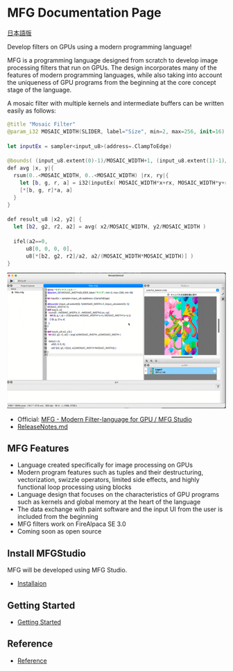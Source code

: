 # MFG Documentation Page

[日本語版](../ja/README.md)

Develop filters on GPUs using a modern programming language!

MFG is a programming language designed from scratch to develop image processing filters that run on GPUs.
The design incorporates many of the features of modern programming languages, while also taking into account the uniqueness of GPU programs from the beginning at the core concept stage of the language.

A mosaic filter with multiple kernels and intermediate buffers can be written easily as follows:

```swift
@title "Mosaic Filter"
@param_i32 MOSAIC_WIDTH(SLIDER, label="Size", min=2, max=256, init=16)

let inputEx = sampler<input_u8>(address=.ClampToEdge)

@bounds( (input_u8.extent(0)-1)/MOSAIC_WIDTH+1, (input_u8.extent(1)-1)/MOSAIC_WIDTH+1)
def avg |x, y|{
  rsum(0..<MOSAIC_WIDTH, 0..<MOSAIC_WIDTH) |rx, ry|{
    let [b, g, r, a] = i32(inputEx( MOSAIC_WIDTH*x+rx, MOSAIC_WIDTH*y+ry ))
    [*[b, g, r]*a, a]
  }
}

def result_u8 |x2, y2| {
  let [b2, g2, r2, a2] = avg( x2/MOSAIC_WIDTH, y2/MOSAIC_WIDTH )

  ifel(a2==0,
      u8[0, 0, 0, 0],
      u8[*[b2, g2, r2]/a2, a2/(MOSAIC_WIDTH*MOSAIC_WIDTH)] )
}
```

![Mosaic demo gif](imgs/mosaic_demo.gif)

- Official: [MFG - Modern Filter-language for GPU / MFG Studio](https://modernfilterlanguageforgpu.org/)
- [ReleaseNotes.md](ReleaseNotes.md)

## MFG Features

- Language created specifically for image processing on GPUs
- Modern program features such as tuples and their destructuring, vectorization, swizzle operators, limited side effects, and highly functional loop processing using blocks
- Language design that focuses on the characteristics of GPU programs such as kernels and global memory at the heart of the language
- The data exchange with paint software and the input UI from the user is included from the beginning
- MFG filters work on FireAlpaca SE 3.0
- Coming soon as open source

## Install MFGStudio

MFG will be developed using MFG Studio.

- [Installaion](Installation.md)

## Getting Started

- [Getting Started](GettingStarted/README.md)

## Reference

- [Reference](Reference/README.md)

